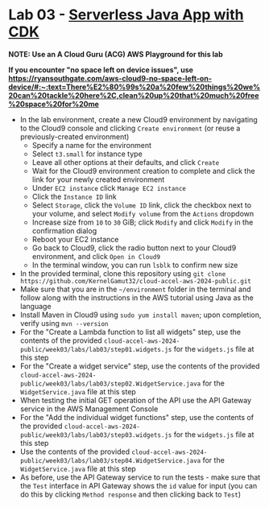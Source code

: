 # Lab 03 - [Serverless Java App with CDK](https://docs.aws.amazon.com/cdk/v2/guide/serverless_example.html)

**NOTE: Use an A Cloud Guru (ACG) AWS Playground for this lab**

**If you encounter "no space left on device issues", use https://ryansouthgate.com/aws-cloud9-no-space-left-on-device/#:~:text=There%E2%80%99s%20a%20few%20things%20we%20can%20tackle%20here%2C,clean%20up%20that%20much%20free%20space%20for%20me**

* In the lab environment, create a new Cloud9 environment by navigating to the Cloud9 console and clicking `Create environment` (or reuse a previously-created environment)
    - Specify a name for the environment
    - Select `t3.small` for instance type
    - Leave all other options at their defaults, and click `Create`
    - Wait for the Cloud9 environment creation to complete and click the link for your newly created environment
    - Under `EC2 instance` click `Manage EC2 instance`
    - Click the `Instance ID` link
    - Select `Storage`, click the `Volume ID` link, click the checkbox next to your volume, and select `Modify volume` from the `Actions` dropdown
    - Increase size from `10` to `30` GiB; click `Modify` and click `Modify` in the confirmation dialog
    - Reboot your EC2 instance
    - Go back to Cloud9, click the radio button next to your Cloud9 environment, and click `Open in Cloud9`
    - In the terminal window, you can run `lsblk` to confirm new size
* In the provided terminal, clone this repository using `git clone https://github.com/KernelGamut32/cloud-accel-aws-2024-public.git`
* Make sure that you are in the `~/environment` folder in the terminal and follow along with the instructions in the AWS tutorial using Java as the language
* Install Maven in Cloud9 using `sudo yum install maven`; upon completion, verify using `mvn --version`
* For the "Create a Lambda function to list all widgets" step, use the contents of the provided `cloud-accel-aws-2024-public/week03/labs/lab03/step01.widgets.js` for the `widgets.js` file at this step
* For the "Create a widget service" step, use the contents of the provided `cloud-accel-aws-2024-public/week03/labs/lab03/step02.WidgetService.java` for the `WidgetService.java` file at this step
* When testing the initial GET operation of the API use the API Gateway service in the AWS Management Console
* For the "Add the individual widget functions" step, use the contents of the provided `cloud-accel-aws-2024-public/week03/labs/lab03/step03.widgets.js` for the `widgets.js` file at this step
* Use the contents of the provided `cloud-accel-aws-2024-public/week03/labs/lab03/step04.WidgetService.java` for the `WidgetService.java` file at this step
* As before, use the API Gateway service to run the tests - make sure that the `Test` interface in API Gateway shows the `id` value for input (you can do this by clicking `Method response` and then clicking back to `Test`)
